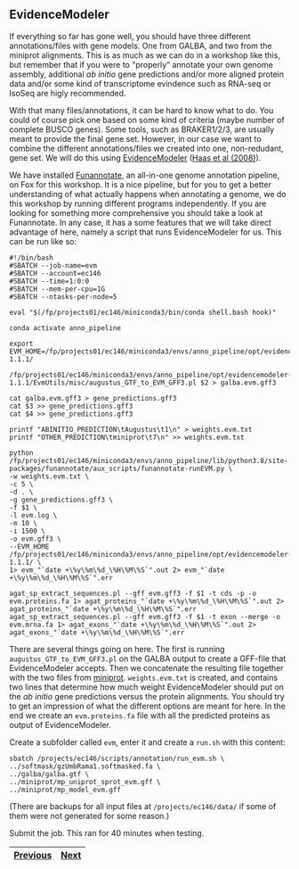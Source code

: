 ## EvidenceModeler

If everything so far has gone well, you should have three different annotations/files with gene models. One from GALBA, and two from the miniprot alignments. This is as much as we can do in a workshop like this, but remember that if you were to "properly" annotate your own genome assembly, additional _ab initio_ gene predictions and/or more aligned protein data and/or some kind of transcriptome evindence such as RNA-seq or IsoSeq are higly recommended. 

With that many files/annotations, it can be hard to know what to do. You could of course pick one based on some kind of criteria (maybe number of complete BUSCO genes). Some tools, such as BRAKER1/2/3, are usually meant to provide the final gene set. However, in our case we want to combine the different annotations/files we created into one, non-redudant, gene set. We will do this using [EvidenceModeler](https://github.com/EVidenceModeler/EVidenceModeler) ([Haas et al (2008)](https://pubmed.ncbi.nlm.nih.gov/18190707/)).

We have installed [Funannotate](https://github.com/nextgenusfs/funannotate), an all-in-one genome annotation pipeline, on Fox for this workshop. It is a nice pipeline, but for you to get a better understanding of what actually happens when annotating a genome, we do this workshop by running different programs independently. If you are looking for something more comprehensive you should take a look at Funannotate. In any case, it has a some features that we will take direct advantage of here, namely a script that runs EvidenceModeler for us. This can be run like so:

```
#!/bin/bash
#SBATCH --job-name=evm
#SBATCH --account=ec146
#SBATCH --time=1:0:0
#SBATCH --mem-per-cpu=1G
#SBATCH --ntasks-per-node=5

eval "$(/fp/projects01/ec146/miniconda3/bin/conda shell.bash hook)" 

conda activate anno_pipeline

export EVM_HOME=/fp/projects01/ec146/miniconda3/envs/anno_pipeline/opt/evidencemodeler-1.1.1/

/fp/projects01/ec146/miniconda3/envs/anno_pipeline/opt/evidencemodeler-1.1.1/EvmUtils/misc/augustus_GTF_to_EVM_GFF3.pl $2 > galba.evm.gff3

cat galba.evm.gff3 > gene_predictions.gff3
cat $3 >> gene_predictions.gff3
cat $4 >> gene_predictions.gff3

printf "ABINITIO_PREDICTION\tAugustus\t1\n" > weights.evm.txt 
printf "OTHER_PREDICTION\tminiprot\t7\n" >> weights.evm.txt

python  /fp/projects01/ec146/miniconda3/envs/anno_pipeline/lib/python3.8/site-packages/funannotate/aux_scripts/funannotate-runEVM.py \
-w weights.evm.txt \
-c 5 \
-d . \
-g gene_predictions.gff3 \
-f $1 \
-l evm.log \
-m 10 \
-i 1500 \
-o evm.gff3 \
--EVM_HOME /fp/projects01/ec146/miniconda3/envs/anno_pipeline/opt/evidencemodeler-1.1.1/ \
1> evm_"`date +\%y\%m\%d_\%H\%M\%S`".out 2> evm_"`date +\%y\%m\%d_\%H\%M\%S`".err 

agat_sp_extract_sequences.pl --gff evm.gff3 -f $1 -t cds -p -o evm.proteins.fa 1> agat_proteins_"`date +\%y\%m\%d_\%H\%M\%S`".out 2> agat_proteins_"`date +\%y\%m\%d_\%H\%M\%S`".err
agat_sp_extract_sequences.pl --gff evm.gff3 -f $1 -t exon --merge -o evm.mrna.fa 1> agat_exons_"`date +\%y\%m\%d_\%H\%M\%S`".out 2> agat_exons_"`date +\%y\%m\%d_\%H\%M\%S`".err
```

There are several things going on here. The first is running `augustus_GTF_to_EVM_GFF3.pl` on the GALBA output to create a GFF-file that EvidenceModeler accepts. Then we concatenate the resulting file together with the two files from [miniprot](02_miniprot.md). `weights.evm.txt` is created, and contains two lines that determine how much weight EvidenceModeler should put on the _ab initio_ gene predictions versus the protein alignments. You should try to get an impression of what the different options are meant for here. In the end we create an `evm.proteins.fa` file with all the predicted proteins as output of EvidenceModeler.

Create a subfolder called `evm`, enter it and create a `run.sh` with this content:
```
sbatch /projects/ec146/scripts/annotation/run_evm.sh \
../softmask/gzUmbRama1.softmasked.fa \
../galba/galba.gtf \
../miniprot/mp_uniprot_sprot_evm.gff \
../miniprot/mp_model_evm.gff
```

(There are backups for all input files at `/projects/ec146/data/` if some of them were not generated for some reason.)

Submit the job.
This ran for 40 minutes when testing.

|[Previous](https://github.com/ebp-nor/gworkshop-2024/blob/main/day2_genome_annotation/03_galba.md)|[Next](https://github.com/ebp-nor/workshop-2024/blob/main/day2_genome_annotation/05_busco.md)|
|---|---|





